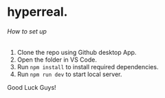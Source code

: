 # hyperreal.

###### How to set up

1. Clone the repo using Github desktop App.
2. Open the folder in VS Code.
3. Run `npm install` to install required dependencies.
4. Run `npm run dev` to start local server.

Good Luck Guys!
